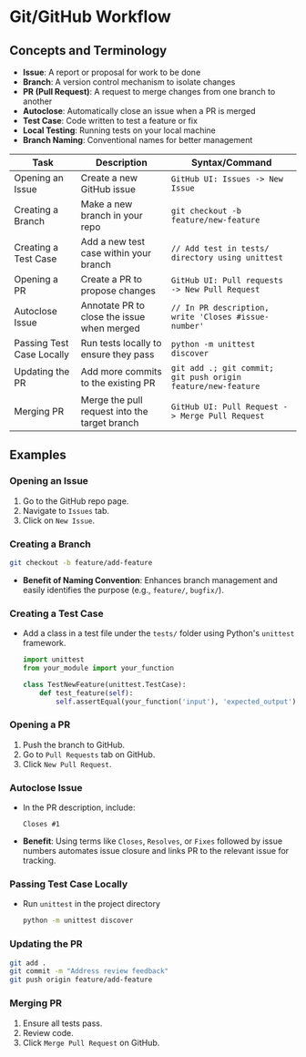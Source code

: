 # Git/GitHub Workflow

## Concepts and Terminology

- **Issue**: A report or proposal for work to be done
- **Branch**: A version control mechanism to isolate changes
- **PR (Pull Request)**: A request to merge changes from one branch to another
- **Autoclose**: Automatically close an issue when a PR is merged
- **Test Case**: Code written to test a feature or fix
- **Local Testing**: Running tests on your local machine
- **Branch Naming**: Conventional names for better management

| Task                          | Description                                               | Syntax/Command                                                |
|-------------------------------|-----------------------------------------------------------|---------------------------------------------------------------|
| Opening an Issue              | Create a new GitHub issue                                 | `GitHub UI: Issues -> New Issue`                              |
| Creating a Branch             | Make a new branch in your repo                            | `git checkout -b feature/new-feature`                         |
| Creating a Test Case          | Add a new test case within your branch                    | `// Add test in tests/ directory using unittest`              |
| Opening a PR                  | Create a PR to propose changes                            | `GitHub UI: Pull requests -> New Pull Request`                |
| Autoclose Issue               | Annotate PR to close the issue when merged                | `// In PR description, write 'Closes #issue-number'`          |
| Passing Test Case Locally     | Run tests locally to ensure they pass                     | `python -m unittest discover`                                 |
| Updating the PR               | Add more commits to the existing PR                       | `git add .; git commit; git push origin feature/new-feature`  |
| Merging PR                    | Merge the pull request into the target branch             | `GitHub UI: Pull Request -> Merge Pull Request`               |

## Examples

### Opening an Issue

1. Go to the GitHub repo page.
2. Navigate to `Issues` tab.
3. Click on `New Issue`.

### Creating a Branch

```bash
git checkout -b feature/add-feature
```

- **Benefit of Naming Convention**: Enhances branch management and easily identifies the purpose (e.g., `feature/`, `bugfix/`).

### Creating a Test Case

- Add a class in a test file under the `tests/` folder using Python's `unittest` framework.

  ```python
  import unittest
  from your_module import your_function

  class TestNewFeature(unittest.TestCase):
      def test_feature(self):
          self.assertEqual(your_function('input'), 'expected_output')
  ```

### Opening a PR

1. Push the branch to GitHub.
2. Go to `Pull Requests` tab on GitHub.
3. Click `New Pull Request`.

### Autoclose Issue

- In the PR description, include:

  ```
  Closes #1
  ```

- **Benefit**: Using terms like `Closes`, `Resolves`, or `Fixes` followed by issue numbers automates issue closure and links PR to the relevant issue for tracking.

### Passing Test Case Locally

- Run `unittest` in the project directory

  ```bash
  python -m unittest discover
  ```

### Updating the PR

```bash
git add .
git commit -m "Address review feedback"
git push origin feature/add-feature
```

### Merging PR

1. Ensure all tests pass.
2. Review code.
3. Click `Merge Pull Request` on GitHub.

